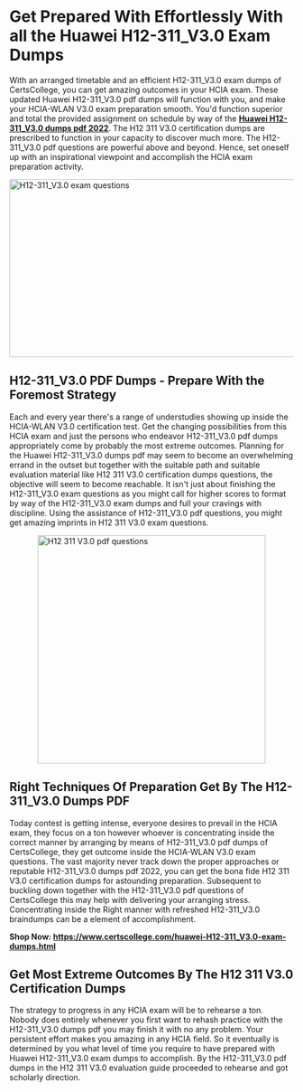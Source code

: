 <h1><strong>Get Prepared With Effortlessly With all the Huawei H12-311_V3.0 Exam Dumps&nbsp;</strong></h1>
<p><span style="font-weight: 400;">With an arranged timetable and an efficient  H12-311_V3.0 exam dumps of CertsCollege, you can get amazing outcomes in your HCIA exam. These updated Huawei H12-311_V3.0 pdf dumps will function with you, and make your HCIA-WLAN V3.0 exam preparation smooth. You'd function superior and total the provided assignment on schedule by way of the <strong><a href="https://www.certscollege.com/huawei-H12-311_V3.0-exam-dumps.html">Huawei H12-311_V3.0 dumps pdf 2022</a></strong>. The H12 311 V3.0 certification dumps are prescribed to function in your capacity to discover much more. The  H12-311_V3.0 pdf questions are powerful above and beyond. Hence, set oneself up with an inspirational viewpoint and accomplish the HCIA exam preparation activity.&nbsp;</span></p>
<p><span style="font-weight: 400;"><img style="display: block; margin-left: auto; margin-right: auto;" src="https://i.ibb.co/CPDK3ps/Yellow-and-Blue-Initiative-Blog-Banner.png" alt="H12-311_V3.0 exam questions" width="559" height="315" /></span></p>
<h2><strong>H12-311_V3.0 PDF Dumps - Prepare With the Foremost Strategy</strong></h2>
<p><span style="font-weight: 400;">Each and every year there's a range of understudies showing up inside the HCIA-WLAN V3.0 certification test. Get the changing possibilities from this HCIA exam and just the persons who endeavor H12-311_V3.0 pdf dumps appropriately come by probably the most extreme outcomes. Planning for the Huawei H12-311_V3.0 dumps pdf may seem to become an overwhelming errand in the outset but together with the suitable path and suitable evaluation material like H12 311 V3.0 certification dumps questions, the objective will seem to become reachable. It isn't just about finishing the H12-311_V3.0 exam questions as you might call for higher scores to format by way of the H12-311_V3.0 exam dumps and full your cravings with discipline. Using the assistance of H12-311_V3.0 pdf questions, you might get amazing imprints in H12 311 V3.0 exam questions.</span></p>
<p><span style="font-weight: 400;"><a href="https://tinyurl.com/ms8errbc"><img style="display: block; margin-left: auto; margin-right: auto;" src="https://i.ibb.co/9tMrhdY/Teacher-Appreciation-Invitation.png" alt="H12 311 V3.0 pdf questions " width="404" height="404" /></a></span></p>
<h2><strong>Right Techniques Of Preparation Get By The H12-311_V3.0 Dumps PDF</strong></h2>
<p><span style="font-weight: 400;">Today contest is getting intense, everyone desires to prevail in the HCIA exam, they focus on a ton however whoever is concentrating inside the correct manner by arranging by means of H12-311_V3.0 pdf dumps of CertsCollege, they get outcome inside the HCIA-WLAN V3.0 exam questions. The vast majority never track down the proper approaches or reputable H12-311_V3.0 dumps pdf 2022, you can get the bona fide H12 311 V3.0 certification dumps for astounding preparation. Subsequent to buckling down together with the  H12-311_V3.0 pdf questions of CertsCollege this may help with delivering your arranging stress. Concentrating inside the Right manner with refreshed H12-311_V3.0 braindumps can be a element of accomplishment.</span></p>
<p><span style="font-weight: 400;"><strong>Shop Now: <a href="https://www.certscollege.com/huawei-H12-311_V3.0-exam-dumps.html">https://www.certscollege.com/huawei-H12-311_V3.0-exam-dumps.html</a></strong></span></p>
<h2><strong>Get Most Extreme Outcomes By The H12 311 V3.0 Certification Dumps</strong></h2>
<p><span style="font-weight: 400;">The strategy to progress in any HCIA exam will be to rehearse a ton. Nobody does entirely whenever you first want to rehash practice with the H12-311_V3.0 dumps pdf you may finish it with no any problem. Your persistent effort makes you amazing in any HCIA field. So it eventually is determined by you what level of time you require to have prepared with Huawei H12-311_V3.0 exam dumps to accomplish. By the H12-311_V3.0 pdf dumps in the H12 311 V3.0 evaluation guide proceeded to rehearse and got scholarly direction.</span></p>
